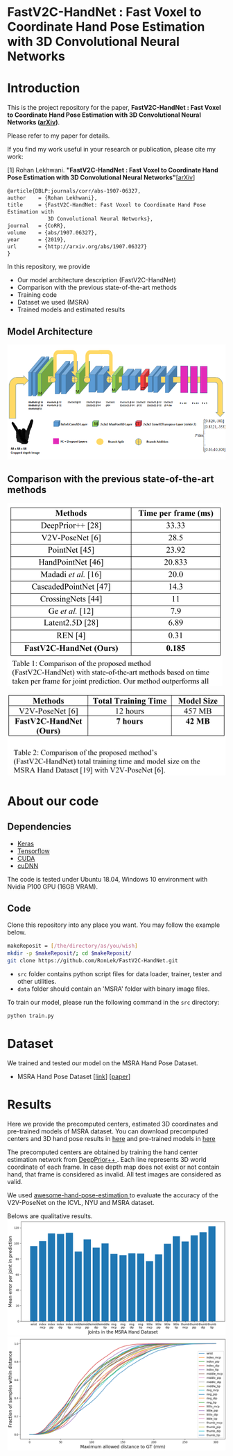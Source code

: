 # FastV2C-HandNet : Fast Voxel to Coordinate Hand Pose Estimation with 3D Convolutional Neural Networks

# Introduction

This is the project repository for the paper, **FastV2C-HandNet : Fast Voxel to Coordinate Hand Pose Estimation with 3D Convolutional Neural Networks ([arXiv](https://arxiv.org/abs/1907.06327))**.


Please refer to my paper for details.

If you find my work useful in your research or publication, please cite my work:

[1] Rohan Lekhwani. **"FastV2C-HandNet : Fast Voxel to Coordinate Hand Pose Estimation with 3D Convolutional Neural Networks"**[[arXiv](https://arxiv.org/abs/1907.06327)]

  ```
@article{DBLP:journals/corr/abs-1907-06327,
  author    = {Rohan Lekhwani},
  title     = {FastV2C-HandNet: Fast Voxel to Coordinate Hand Pose Estimation with
               3D Convolutional Neural Networks},
  journal   = {CoRR},
  volume    = {abs/1907.06327},
  year      = {2019},
  url       = {http://arxiv.org/abs/1907.06327}
  }
```

In this repository, we provide
* Our model architecture description (FastV2C-HandNet)
* Comparison with the previous state-of-the-art methods
* Training code
* Dataset we used (MSRA)
* Trained models and estimated results

## Model Architecture

![FastV2C-HandNet](/figs/Figure_3.png)

## Comparison with the previous state-of-the-art methods

![Paper_result_hand_table](/figs/Table_1.png)

![Paper_result_v2v-posenet_table](/figs/Table_2.png)

# About our code
## Dependencies
* [Keras](http://keras.io/)
* [Tensorflow](https://www.tensorflow.org/)
* [CUDA](https://developer.nvidia.com/cuda-downloads)
* [cuDNN](https://developer.nvidia.com/cudnn)

The code is tested under Ubuntu 18.04, Windows 10 environment with Nvidia P100 GPU (16GB VRAM).

## Code
Clone this repository into any place you want. You may follow the example below.
```bash
makeReposit = [/the/directory/as/you/wish]
mkdir -p $makeReposit/; cd $makeReposit/
git clone https://github.com/RonLek/FastV2C-HandNet.git
```
* `src` folder contains python script files for data loader, trainer, tester and other utilities.
* `data` folder should contain an 'MSRA' folder with binary image files.

To train our model, please run the following command in the `src` directory:

```bash
python train.py
```
# Dataset
We trained and tested our model on the MSRA Hand Pose Dataset.

* MSRA Hand Pose Dataset [[link](https://jimmysuen.github.io/)] [[paper](https://www.cv-foundation.org/openaccess/content_cvpr_2015/papers/Sun_Cascaded_Hand_Pose_2015_CVPR_paper.pdf)]

# Results
Here we provide the precomputed centers, estimated 3D coordinates and pre-trained models of MSRA dataset. You can download precomputed centers and 3D hand pose results in [here](https://drive.google.com/drive/folders/1moW1nkL7Ey6C_6XAEQbWZEIoZN1uxlfu?usp=sharing) and pre-trained models in [here](/results/checkpoints/model3)

The precomputed centers are obtained by training the hand center estimation network from [DeepPrior++ ](https://arxiv.org/pdf/1708.08325.pdf). Each line represents 3D world coordinate of each frame.
In case depth map does not exist or not contain hand, that frame is considered as invalid.
All test images are considered as valid.

We used [awesome-hand-pose-estimation ](https://github.com/xinghaochen/awesome-hand-pose-estimation) to evaluate the accuracy of the V2V-PoseNet on the ICVL, NYU and MSRA dataset.

Belows are qualitative results.
![result_1](/figs/Figure_4.png)
![result_2](/figs/Figure_5.png)
